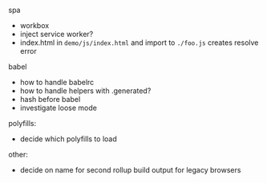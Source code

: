 spa

- workbox
- inject service worker?
- index.html in `demo/js/index.html` and import to `./foo.js` creates resolve error

babel

- how to handle babelrc
- how to handle helpers with .generated?
- hash before babel
- investigate loose mode

polyfills:

- decide which polyfills to load

other:

- decide on name for second rollup build output for legacy browsers

